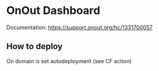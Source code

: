 # OnOut Dashboard

Documentation: https://support.onout.org/hc/1331700057

## How to deploy 

On domain is set autodeployment (see CF action)

